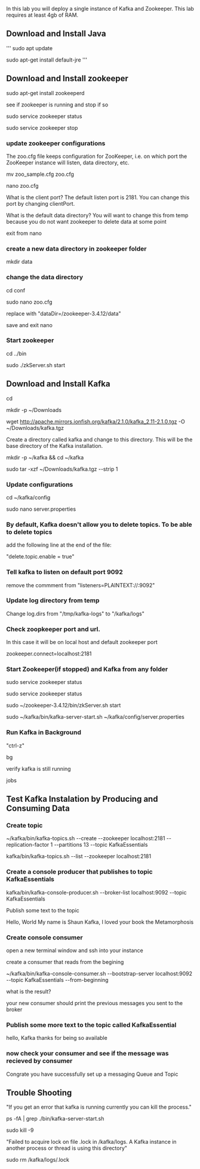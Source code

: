 In this lab you will deploy a single instance of Kafka and Zookeeper.  This lab requires at least 4gb of RAM.

## Download and Install Java

'''
  sudo apt update

  sudo apt-get install default-jre
'''
  
## Download and Install zookeeper

  sudo apt-get install zookeeperd
  
  see if zookeeper is running and stop if so
  
  sudo service zookeeper status
  
  sudo service zookeeper stop

### update zookeeper configurations

The zoo.cfg file keeps configuration for ZooKeeper, i.e. on which port the ZooKeeper instance will listen, data directory, etc.

  mv zoo_sample.cfg zoo.cfg

  nano zoo.cfg

What is the client port?  The default listen port is 2181. You can change this port by changing clientPort.

What is the default data directory? You will want to change this from temp because you do not want zookeeper to delete data at some point

exit from nano 

### create a new data directory in zookeeper folder

  mkdir data

### change the data directory

  cd conf

  sudo nano zoo.cfg

  replace with "dataDir=/zookeeper-3.4.12/data"

  save and exit nano

### Start zookeeper

  cd ../bin

  sudo ./zkServer.sh start


## Download and Install Kafka

  cd
  
  mkdir -p ~/Downloads

  wget http://apache.mirrors.ionfish.org/kafka/2.1.0/kafka_2.11-2.1.0.tgz -O ~/Downloads/kafka.tgz

  Create a directory called kafka and change to this directory. This will be the base directory of the Kafka installation.

  mkdir -p ~/kafka && cd ~/kafka
  
  sudo tar -xzf ~/Downloads/kafka.tgz --strip 1


### Update configurations

  cd ~/kafka/config 

  sudo nano server.properties

### By default, Kafka doesn't allow you to delete topics. To be able to delete topics

add the following line at the end of the file:

"delete.topic.enable = true"

### Tell kafka to listen on default port 9092 

remove the commment from "listeners=PLAINTEXT://:9092"

### Update log directory from temp

Change log.dirs from "/tmp/kafka-logs" to "/kafka/logs"


### Check zoopkeeper port and url.  

In this case it will be on local host and default zookeeper port

zookeeper.connect=localhost:2181

  

### Start Zookeeper(if stopped) and Kafka from any folder

  sudo service zookeeper status
  
  sudo service zookeeper status

  sudo ~/zookeeper-3.4.12/bin/zkServer.sh start
  
  sudo ~/kafka/bin/kafka-server-start.sh ~/kafka/config/server.properties


### Run Kafka in Background

  "ctrl-z" 
  
  bg 
  
  verify kafka is still running
  
  jobs
  
## Test Kafka Instalation by Producing and Consuming Data


### Create topic

~/kafka/bin/kafka-topics.sh --create --zookeeper localhost:2181 --replication-factor 1 --partitions 13 --topic KafkaEssentials

kafka/bin/kafka-topics.sh --list --zookeeper localhost:2181

### Create a console producer that publishes to topic KafkaEssentials

kafka/bin/kafka-console-producer.sh --broker-list localhost:9092 --topic KafkaEssentials

Publish some text to the topic

Hello, World
My name is Shaun
Kafka, I loved your book the Metamorphosis

### Create console consumer

open a new terminal window and ssh into your instance

create a consumer that reads from the begining

~/kafka/bin/kafka-console-consumer.sh --bootstrap-server localhost:9092 --topic KafkaEssentials --from-beginning

what is the result?

your new consumer should print the previous messages you sent to the broker

### Publish some more text to the topic called KafkaEssential

hello, Kafka
thanks for being so available

### now check your consumer and see if the message was recieved by consumer

Congrate you have successfully set up a messaging Queue and Topic

## Trouble Shooting

"If you get an error that kafka is running currently you can kill the process."

  ps -fA | grep ./bin/kafka-server-start.sh
  
  sudo kill -9 <process-id>
  
"Failed to acquire lock on file .lock in /kafka/logs. A Kafka instance in another process or thread is using this directory"

  sudo rm /kafka/logs/.lock
  
  
  
  

